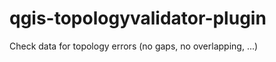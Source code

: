 qgis-topologyvalidator-plugin
=============================

Check data for topology errors (no gaps, no overlapping, ...)